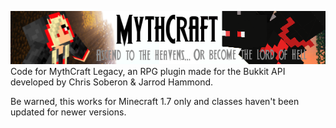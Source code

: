 ![](images/mythcraft.png)
Code for MythCraft Legacy, an RPG plugin made for the Bukkit API developed by Chris Soberon & Jarrod Hammond. 

Be warned, this works for Minecraft 1.7 only and classes haven't been updated for newer versions.

